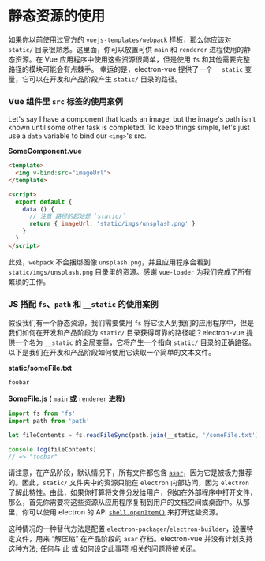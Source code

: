 # 静态资源的使用

如果你以前使用过官方的 `vuejs-templates/webpack` 样板，那么你应该对 `static/` 目录很熟悉。这里面，你可以放置可供 `main` 和 `renderer` 进程使用的静态资源。在 Vue 应用程序中使用这些资源很简单，但是使用 `fs` 和其他需要完整路径的模块可能会有点棘手。 幸运的是，electron-vue 提供了一个 `__static` 变量，它可以在开发和产品阶段产生 `static/` 目录的路径。

### Vue 组件里 `src` 标签的使用案例

Let's say I have a component that loads an image, but the image's path isn't known until some other task is completed. To keep things simple, let's just use a `data` variable to bind our `<img>`'s src.

**SomeComponent.vue**

```html
<template>
  <img v-bind:src="imageUrl">
</template>

<script>
  export default {
    data () {
      // 注意 路径的起始是 `static/`
      return { imageUrl: 'static/imgs/unsplash.png' }
    }
  }
</script>
```

此处，`webpack` 不会捆绑图像 `unsplash.png`，并且应用程序会看到 `static/imgs/unsplash.png` 目录里的资源。感谢 `vue-loader` 为我们完成了所有繁琐的工作。

### JS 搭配 `fs`、`path` 和 `__static` 的使用案例

假设我们有一个静态资源，我们需要使用 `fs` 将它读入到我们的应用程序中，但是我们如何在开发和产品阶段为 `static/` 目录获得可靠的路径呢？electron-vue 提供一个名为 `__static` 的全局变量，它将产生一个指向 `static/` 目录的正确路径。以下是我们在开发和产品阶段如何使用它读取一个简单的文本文件。

**static/someFile.txt**

```txt
foobar
```

**SomeFile.js \(** `main` **或** `renderer` **进程\)**

```js
import fs from 'fs'
import path from 'path'

let fileContents = fs.readFileSync(path.join(__static, '/someFile.txt'), 'utf8')

console.log(fileContents)
// => "foobar"
```

请注意，在产品阶段，默认情况下，所有文件都包含 [`asar`](https://github.com/electron/asar)，因为它是被极力推荐的。因此，`static/` 文件夹中的资源只能在 `electron` 内部访问，因为 `electron` 了解此特性。由此，如果你打算将文件分发给用户，例如在外部程序中打开文件，那么，首先你需要将这些资源从应用程序复制到用户的文档空间或桌面中。从那里，你可以使用 electron 的 API [`shell.openItem()`](https://electron.atom.io/docs/api/shell/#shellopenitemfullpath) 来打开这些资源。

这种情况的一种替代方法是配置 `electron-packager`/`electron-builder`，设置特定文件，用来 “解压缩” 在产品阶段的 `asar` 存档。electron-vue 并没有计划支持这种方法; 任何与 此 或 如何设定此事项 相关的问题将被关闭。
